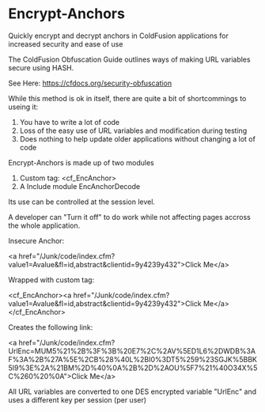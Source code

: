 # Encrypt-Anchors
Quickly encrypt and decrypt anchors in ColdFusion applications for increased security and ease of use

The ColdFusion Obfuscation Guide outlines ways of making URL variables secure using HASH.

See Here: https://cfdocs.org/security-obfuscation

While this method is ok in itself, there are quite a bit of shortcommings to useing it:

1) You have to write a lot of code
2) Loss of the easy use of URL variables and modification during testing
3) Does nothing to help update older applications without changing a lot of code

Encrypt-Anchors is made up of two modules
1) Custom tag: <cf_EncAnchor>
2) A Include module EncAnchorDecode

Its use can be controlled at the session level.

A developer can "Turn it off" to do work while not affecting pages accross the whole application. 

Insecure Anchor:

&lt;a href&#x3d;&quot;&#x2f;Junk&#x2f;code&#x2f;index.cfm&#x3f;value1&#x3d;Avalue&amp;fl&#x3d;id,abstract&amp;clientid&#x3d;9y4239y432&quot;&gt;Click Me&lt;&#x2f;a&gt;

Wrapped with custom tag:

&lt;cf_EncAnchor&gt;&lt;a href&#x3d;&quot;&#x2f;Junk&#x2f;code&#x2f;index.cfm&#x3f;value1&#x3d;Avalue&amp;fl&#x3d;id,abstract&amp;clientid&#x3d;9y4239y432&quot;&gt;Click Me&lt;&#x2f;a&gt;&lt;&#x2f;cf_EncAnchor&gt;

Creates the following link:

&lt;a href&#x3d;&quot;&#x2f;Junk/code/index.cfm?UrlEnc=MUM5%21%2B%3F%3B%20E7%2C%2AV%5ED1L6%2DWDB%3AF%3A%2B%27A%5E%2CB%28%40L%2BI0%3DT5%259%23SGJK%5BBK5I9%3E%2A%21BM%2D%40%0A%2B%2D%2AOU%5F7%21%40O34X%5C%260%20%0A&quot;&gt;Click Me&lt;&#x2f;a&gt;

All URL variables are converted to one DES encrypted variable "UrlEnc" and uses a different key per session (per user)














